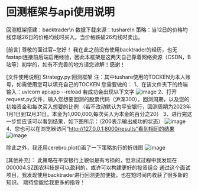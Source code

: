 # 回测框架与api使用说明
回测框架搭建：backtrader\n
数据下载来源：tushare\n
策略：当12日的价格均线穿越26日的价格均线时买入。当价格跌破26均线时卖出。

[前言]
尊敬的面试官~您好！
我在此之前没有使用backtrader的经历，也无fastapi连接前后端启用经验，因此本框架是这两天自己靠着网络资源（CSDN，B站等）初学的，如有不完善的地方请您谅解！感谢！

[文件使用说明]
Strategy.py:回测框架
注：其中tushare使用的TOCKEN为本人账号，如需使用您可以填充自己的TOCKEN
您需要做的：
1、在该文件夹下的终端输入：uvicorn api:app --reload
若成功会出现以下文字
![image](https://github.com/user-attachments/assets/fb387a26-2fd1-4e83-b4e6-6f48c5f97c22)
2、打开request.py文件，输入您想要回测的股票代码（沪深300），回测周期，以及您的初始资金和每次买入想要的比例
 （若不改动默认为平安银行，回测周期为2023年1月1日到12月31日。本金为1,000,000,每次买入为本金的百分之20）
3、进行完这一步您应该可以看到结果，如下图所示：（200表示输出成功的状态）
![image](https://github.com/user-attachments/assets/ef8d8571-4665-4187-8f6a-e44a3564d658)
4、您也可以在浏览器访问“http://127.0.0.1:8000/results”看到相同的结果
![image](https://github.com/user-attachments/assets/0cab207b-18a3-4d3e-ac87-1e42027bdf8a)

除此之外，我还用cerebro.plot()画了一下策略执行的折线图
![image](https://github.com/user-attachments/assets/d122de50-194b-4888-b464-879c2bed1438)

[其他补充]：
此策略在平安银行上貌似是有亏损的，但测试过程中我发现在000004.SZ国农科技是可以盈利的，或许可以构建更好的投资组合 
通过这个面试项目，我发现使用backtrader进行回测更加便捷，也在短时间内收获了很多新的知识。
期待您能给我更多的指导！


